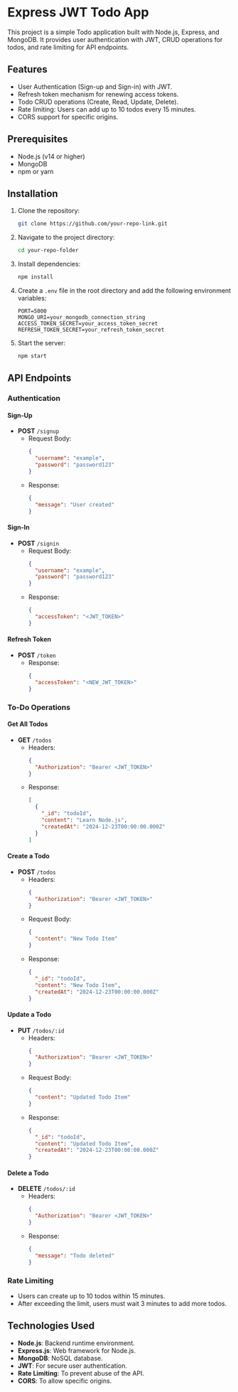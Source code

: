 # Express JWT Todo App

This project is a simple Todo application built with Node.js, Express, and MongoDB. It provides user authentication with JWT, CRUD operations for todos, and rate limiting for API endpoints.

## Features

- User Authentication (Sign-up and Sign-in) with JWT.
- Refresh token mechanism for renewing access tokens.
- Todo CRUD operations (Create, Read, Update, Delete).
- Rate limiting: Users can add up to 10 todos every 15 minutes.
- CORS support for specific origins.

## Prerequisites

- Node.js (v14 or higher)
- MongoDB
- npm or yarn

## Installation

1. Clone the repository:
   ```bash
   git clone https://github.com/your-repo-link.git
   ```

2. Navigate to the project directory:
   ```bash
   cd your-repo-folder
   ```

3. Install dependencies:
   ```bash
   npm install
   ```

4. Create a `.env` file in the root directory and add the following environment variables:
   ```env
   PORT=5000
   MONGO_URI=your_mongodb_connection_string
   ACCESS_TOKEN_SECRET=your_access_token_secret
   REFRESH_TOKEN_SECRET=your_refresh_token_secret
   ```

5. Start the server:
   ```bash
   npm start
   ```

## API Endpoints

### Authentication

#### Sign-Up
- **POST** `/signup`
  - Request Body:
    ```json
    {
      "username": "example",
      "password": "password123"
    }
    ```
  - Response:
    ```json
    {
      "message": "User created"
    }
    ```

#### Sign-In
- **POST** `/signin`
  - Request Body:
    ```json
    {
      "username": "example",
      "password": "password123"
    }
    ```
  - Response:
    ```json
    {
      "accessToken": "<JWT_TOKEN>"
    }
    ```

#### Refresh Token
- **POST** `/token`
  - Response:
    ```json
    {
      "accessToken": "<NEW_JWT_TOKEN>"
    }
    ```

### To-Do Operations

#### Get All Todos
- **GET** `/todos`
  - Headers:
    ```json
    {
      "Authorization": "Bearer <JWT_TOKEN>"
    }
    ```
  - Response:
    ```json
    [
      {
        "_id": "todoId",
        "content": "Learn Node.js",
        "createdAt": "2024-12-23T00:00:00.000Z"
      }
    ]
    ```

#### Create a Todo
- **POST** `/todos`
  - Headers:
    ```json
    {
      "Authorization": "Bearer <JWT_TOKEN>"
    }
    ```
  - Request Body:
    ```json
    {
      "content": "New Todo Item"
    }
    ```
  - Response:
    ```json
    {
      "_id": "todoId",
      "content": "New Todo Item",
      "createdAt": "2024-12-23T00:00:00.000Z"
    }
    ```

#### Update a Todo
- **PUT** `/todos/:id`
  - Headers:
    ```json
    {
      "Authorization": "Bearer <JWT_TOKEN>"
    }
    ```
  - Request Body:
    ```json
    {
      "content": "Updated Todo Item"
    }
    ```
  - Response:
    ```json
    {
      "_id": "todoId",
      "content": "Updated Todo Item",
      "createdAt": "2024-12-23T00:00:00.000Z"
    }
    ```

#### Delete a Todo
- **DELETE** `/todos/:id`
  - Headers:
    ```json
    {
      "Authorization": "Bearer <JWT_TOKEN>"
    }
    ```
  - Response:
    ```json
    {
      "message": "Todo deleted"
    }
    ```

### Rate Limiting

- Users can create up to 10 todos within 15 minutes.
- After exceeding the limit, users must wait 3 minutes to add more todos.

## Technologies Used

- **Node.js**: Backend runtime environment.
- **Express.js**: Web framework for Node.js.
- **MongoDB**: NoSQL database.
- **JWT**: For secure user authentication.
- **Rate Limiting**: To prevent abuse of the API.
- **CORS**: To allow specific origins.

